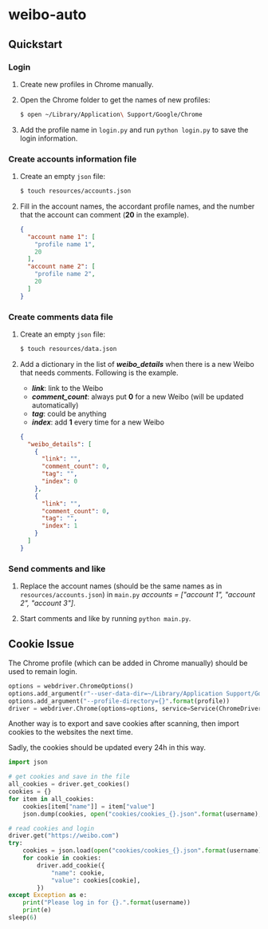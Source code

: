 # weibo-auto

## Quickstart

### Login

1. Create new profiles in Chrome manually.

2. Open the Chrome folder to get the names of new profiles:
    ```zsh
    $ open ~/Library/Application\ Support/Google/Chrome
    ```

3. Add the profile name in `login.py` and run ```python login.py``` to save the login information.

### Create accounts information file

1. Create an empty `json` file:
   ```zsh
   $ touch resources/accounts.json
   ```

2. Fill in the account names, the accordant profile names, 
   and the number that the account can comment (**20** in the example).
   ```json
   {
     "account name 1": [
       "profile name 1",
       20
     ],
     "account name 2": [
       "profile name 2",
       20
     ]
   }
   ```

### Create comments data file

1. Create an empty `json` file:
   ```zsh
   $ touch resources/data.json
   ```

2. Add a dictionary in the list of ***weibo_details*** when there is a new Weibo that needs comments.
   Following is the example.
    - ***link***: link to the Weibo
    - ***comment_count***: always put **0** for a new Weibo (will be updated automatically)
    - ***tag***: could be anything
    - ***index***: add **1** every time for a new Weibo

   ```json
   {
     "weibo_details": [
       {
         "link": "",
         "comment_count": 0,
         "tag": "",
         "index": 0
       },
       {
         "link": "",
         "comment_count": 0,
         "tag": "",
         "index": 1
       }
     ]
   }
   ```

### Send comments and like

1. Replace the account names (should be the same names as in `resources/accounts.json`)
   in `main.py` *accounts = ["account 1", "account 2", "account 3"]*.

2. Start comments and like by running ```python main.py```.

## Cookie Issue

The Chrome profile (which can be added in Chrome manually) should be used to remain login.

```python
options = webdriver.ChromeOptions()
options.add_argument(r"--user-data-dir=~/Library/Application Support/Google/Chrome")
options.add_argument("--profile-directory={}".format(profile))
driver = webdriver.Chrome(options=options, service=Service(ChromeDriverManager().install()))
```

Another way is to export and save cookies after scanning, then import cookies to the websites the next time.

Sadly, the cookies should be updated every 24h in this way.

```python
import json

# get cookies and save in the file
all_cookies = driver.get_cookies()
cookies = {}
for item in all_cookies:
    cookies[item["name"]] = item["value"]
    json.dump(cookies, open("cookies/cookies_{}.json".format(username), "w"))

# read cookies and login
driver.get("https://weibo.com")
try:
    cookies = json.load(open("cookies/cookies_{}.json".format(username), "r"))
    for cookie in cookies:
        driver.add_cookie({
            "name": cookie,
            "value": cookies[cookie],
        })
except Exception as e:
    print("Please log in for {}.".format(username))
    print(e)
sleep(6)
```